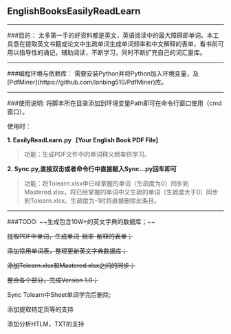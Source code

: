 ## EnglishBooksEasilyReadLearn

<hr>
###目的：
太多第一手的好资料都是英文，英语阅读中的最大障碍即单词。本工具意在提取英文书籍或论文中生疏单词生成单词频率和中文解释的表单，看书前可用以指导性的诵记，辅助阅读，不断学习，同时不断扩充自己的词汇量库。


<hr>
###编程环境与依赖库：
需要安装Python并将Python加入环境变量，及[PdfMiner](https://github.com/lanbing510/PdfMiner)库。


<hr>
###使用说明:
将脚本所在目录添加到环境变量Path即可在命令行窗口使用（cmd窗口）。

使用时：

**1. EasilyReadLearn.py &nbsp; [Your English Book PDF File]**

>功能：生成PDF文件中的单词释义频率供学习。

**2. Sync.py,直接双击或者命令行中直接敲入Sync...py回车即可** 

>功能：将Tolearn.xlsx中已经掌握的单词（生疏度为0）同步到Mastered.xlsx，将已经掌握的单词中又生疏的单词（生疏度大于0）同步到Tolearn.xlsx。生疏度为-1时将直接删除此条目。


<hr>
###TODO:
~~生成包含10W+的英文字典的数据库；~~

~~提取PDF中单词，生成单词-频率-解释的表单；~~

~~添加常用单词表，整理更新英文字典数据库；~~

~~添加Tolearn.xlsx和Mastered.xlsx之间的同步；~~

~~整合各个部分，完成Version 1.0；~~

Sync Tolearn中Sheet单词学完后删除;

添加提取特定页等的支持

添加分析HTLM，TXT的支持